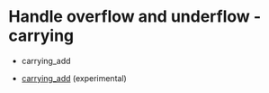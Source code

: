 # Handle overflow and underflow - carrying

* carrying_add

* [carrying_add](https://doc.rust-lang.org/core/primitive.i64.html#method.carrying_add) (experimental)


